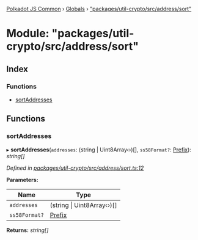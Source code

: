 [Polkadot JS Common](../README.md) › [Globals](../globals.md) › ["packages/util-crypto/src/address/sort"](_packages_util_crypto_src_address_sort_.md)

# Module: "packages/util-crypto/src/address/sort"

## Index

### Functions

* [sortAddresses](_packages_util_crypto_src_address_sort_.md#sortaddresses)

## Functions

###  sortAddresses

▸ **sortAddresses**(`addresses`: (string | Uint8Array‹›)[], `ss58Format?`: [Prefix](_packages_util_crypto_src_address_types_.md#prefix)): *string[]*

*Defined in [packages/util-crypto/src/address/sort.ts:12](https://github.com/polkadot-js/common/blob/c5fe5cd8/packages/util-crypto/src/address/sort.ts#L12)*

**Parameters:**

Name | Type |
------ | ------ |
`addresses` | (string &#124; Uint8Array‹›)[] |
`ss58Format?` | [Prefix](_packages_util_crypto_src_address_types_.md#prefix) |

**Returns:** *string[]*
